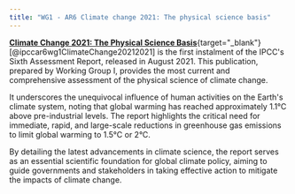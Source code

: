 ```yaml
---
title: "WG1 - AR6 Climate change 2021: The physical science basis"
---
```



[**Climate Change 2021: The Physical Science Basis**](https://www.ipcc.ch/report/ar6/wg1/){target="_blank"}  [@ipccar6wg1ClimateChange20212021]  is the first instalment of the IPCC's Sixth Assessment Report, released in August 2021. This publication, prepared by Working Group I, provides the most current and comprehensive assessment of the physical science of climate change. 

It underscores the unequivocal influence of human activities on the Earth's climate system, noting that global warming has reached approximately 1.1°C above pre-industrial levels. The report highlights the critical need for immediate, rapid, and large-scale reductions in greenhouse gas emissions to limit global warming to 1.5°C or 2°C. 

By detailing the latest advancements in climate science, the report serves as an essential scientific foundation for global climate policy, aiming to guide governments and stakeholders in taking effective action to mitigate the impacts of climate change.

